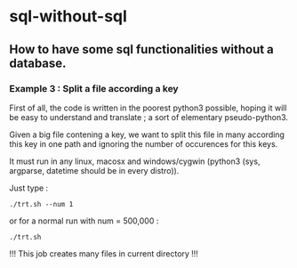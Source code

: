 # sql-without-sql

## How to have some sql functionalities without a database.

### Example 3 : Split a file according a key 

First of all, the code is written in the poorest python3 possible, hoping it will be easy to understand and translate ; a sort of elementary pseudo-python3.

Given a big file contening a key, we want to split this file in many according this key in one path and ignoring the number of occurences for this keys. 

It must run in any linux, macosx and windows/cygwin (python3 (sys, argparse, datetime should be in every distro)).

Just type :

	./trt.sh --num 1

or for a normal run with num = 500,000 :

	./trt.sh

!!! This job creates many files in current directory !!! 
